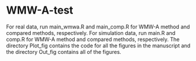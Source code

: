 # WMW-A-test
For real data, run main_wmwa.R and main_comp.R for WMW-A method and compared methods, respectively.
For simulation data, run main.R and comp.R for WMW-A method and compared methods, respectively.
The directory Plot_fig contains the code for all the figures in the manuscript and the directory Out_fig contains all of the figures.
